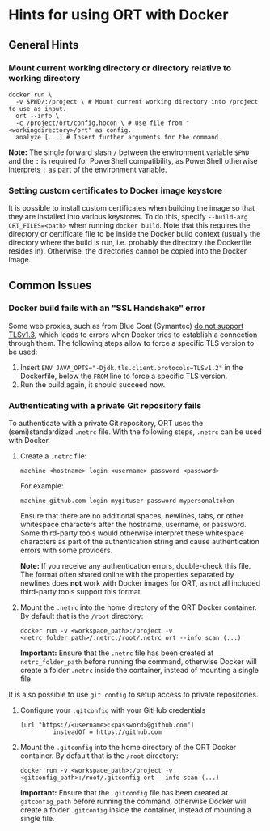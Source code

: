 # Hints for using ORT with Docker

## General Hints

### Mount current working directory or directory relative to working directory

```shell
docker run \
  -v $PWD/:/project \ # Mount current working directory into /project to use as input.
  ort --info \
  -c /project/ort/config.hocon \ # Use file from "<workingdirectory>/ort" as config.
  analyze [...] # Insert further arguments for the command.
```

**Note:** The single forward slash `/` between the environment variable `$PWD` and the `:` is required for PowerShell compatibility, as PowerShell otherwise interprets `:` as part of the environment variable. 

### Setting custom certificates to Docker image keystore

It is possible to install custom certificates when building the image so that they are installed into various keystores.
To do this, specify `--build-arg CRT_FILES=<path>` when running `docker build`. 
Note that this requires the directory or certificate file to be inside the Docker build context (usually the directory where the build is run, i.e. probably the directory the Dockerfile resides in). 
Otherwise, the directories cannot be copied into the Docker image.

## Common Issues

### Docker build fails with an "SSL Handshake" error

Some web proxies, such as from Blue Coat (Symantec) [do not support TLSv1.3](https://en.wikipedia.org/wiki/Transport_Layer_Security#TLS_1.3), which leads to errors when Docker tries to establish a connection through them. The following steps allow to force a specific TLS version to be used: 

1. Insert `ENV JAVA_OPTS="-Djdk.tls.client.protocols=TLSv1.2"` in the Dockerfile, below the `FROM` line to force a specific TLS version.
2. Run the build again, it should succeed now.

### Authenticating with a private Git repository fails

To authenticate with a private Git repository, ORT uses the (semi)standardized `.netrc` file. With the following steps, `.netrc` can be used with Docker.

1. Create a `.netrc` file:
   
   ```
   machine <hostname> login <username> password <password>
   ```

   For example:

   ```
   machine github.com login mygituser password mypersonaltoken
   ```

   Ensure that there are no additional spaces, newlines, tabs, or other whitespace characters after the hostname, username, or password. Some third-party tools would otherwise interpret these whitespace characters as part of the authentication string and cause authentication errors with some providers.

   **Note:** If you receive any authentication errors, double-check this file. The format often shared online with the properties separated by newlines does **not** work with Docker images for ORT, as not all included third-party tools support this format.

2. Mount the `.netrc` into the home directory of the ORT Docker container. By default that is the `/root` directory: 
   
   ```shell
   docker run -v <workspace_path>:/project -v <netrc_folder_path>/.netrc:/root/.netrc ort --info scan (...)
   ```

   **Important:** Ensure that the `.netrc` file has been created at `netrc_folder_path` before running the command, otherwise Docker will create a folder `.netrc` inside the container, instead of mounting a single file.

It is also possible to use `git config` to setup access to private repositories.

1. Configure your `.gitconfig` with your GitHub credentials

    ```shell
    [url "https://<username>:<password>@github.com"]
	         insteadOf = https://github.com    
    ```
2. Mount the `.gitconfig` into the home directory of the ORT Docker container. By default that is the `/root` directory:

    ```shell
    docker run -v <workspace_path>:/project -v <gitconfig_path>:/root/.gitconfig ort --info scan (...)
    ```

   **Important:** Ensure that the `.gitconfig` file has been created at `gitconfig_path` before running the command, otherwise Docker will create a folder `.gitconfig` inside the container, instead of mounting a single file.
